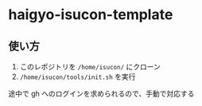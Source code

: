 # haigyo-isucon-template

## 使い方

1. このレポジトリを `/home/isucon/` にクローン
2. `/home/isucon/tools/init.sh` を実行

途中で gh へのログインを求められるので、手動で対応する

